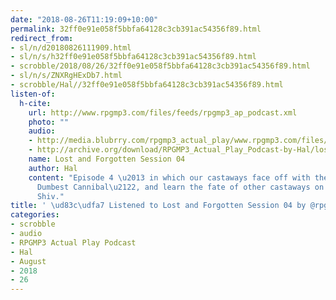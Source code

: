 ```yaml
---
date: "2018-08-26T11:19:09+10:00"
permalink: 32ff0e91e058f5bbfa64128c3cb391ac54356f89.html
redirect_from:
- sl/n/d20180826111909.html
- sl/n/s/h32ff0e91e058f5bbfa64128c3cb391ac54356f89.html
- scrobble/2018/08/26/32ff0e91e058f5bbfa64128c3cb391ac54356f89.html
- sl/n/s/ZNXRgHExDb7.html
- scrobble/Hal//32ff0e91e058f5bbfa64128c3cb391ac54356f89.html
listen-of:
  h-cite:
    url: http://www.rpgmp3.com/files/feeds/rpgmp3_ap_podcast.xml
    photo: ""
    audio:
    - http://media.blubrry.com/rpgmp3_actual_play/www.rpgmp3.com/files/game_recordings/Sugar_Fuelled_Gamers/lost_and_forgotten_session_04.mp3
    - http://archive.org/download/RPGMP3_Actual_Play_Podcast-by-Hal/lost_and_forgotten_session_04.mp3
    name: Lost and Forgotten Session 04
    author: Hal
    content: "Episode 4 \u2013 in which our castaways face off with the World\u2019s
      Dumbest Cannibal\u2122, and learn the fate of other castaways on Smuggler\u2019s
      Shiv."
title: ' \ud83c\udfa7 Listened to Lost and Forgotten Session 04 by @rpgmp3 From #RPGMP3ActualPlayPodcast'
categories:
- scrobble
- audio
- RPGMP3 Actual Play Podcast
- Hal
- August
- 2018
- 26
---
```


